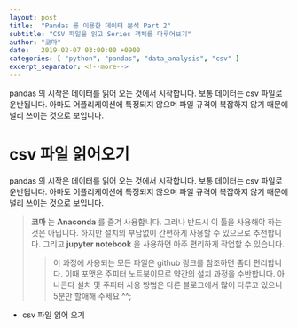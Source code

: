 ```yaml
---
layout: post
title:  "Pandas 를 이용한 데이터 분석 Part 2"
subtitle: "CSV 파일을 읽고 Series 객체를 다루어보기"
author: "코마"
date:   2019-02-07 03:00:00 +0900
categories: [ "python", "pandas", "data_analysis", "csv" ]
excerpt_separator: <!--more-->
---
```


pandas 의 시작은 데이터를 읽어 오는 것에서 시작합니다. 보통 데이터는 csv 파일로 운반됩니다. 아마도 어플리케이션에 특정되지 않으며 파일 규격이 복잡하지 않기 때문에 널리 쓰이는 것으로 보입니다.

<!--more-->

# csv 파일 읽어오기

pandas 의 시작은 데이터를 읽어 오는 것에서 시작합니다. 보통 데이터는 csv 파일로 운반됩니다. 아마도 어플리케이션에 특정되지 않으며 파일 규격이 복잡하지 않기 때문에 널리 쓰이는 것으로 보입니다.

> **코마** 는 **Anaconda** 를 즐겨 사용합니다. 그러나 반드시 이 툴을 사용해야 하는 것은 아닙니다. 하지만 설치의 부담없이 간편하게 사용할 수 있으므로 추천합니다. 그리고 **jupyter notebook** 을 사용하면 아주 편리하게 작업할 수 있습니다.
>> 이 과정에 사용되는 모든 파일은 github 링크를 참조하면 좀더 편리합니다. 이때 포맷은 주피터 노트북이므로 약간의 설치 과정을 수반합니다. 아나콘다 설치 및 주피터 사용 방법은 다른 블로그에서 많이 다루고 있으니 5분만 할애해 주세요 ^^;

- csv 파일 읽어 오기

```python

```